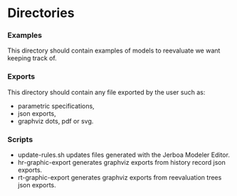 # Directories

### Examples
This directory should contain examples of models to reevaluate we want keeping track of.

### Exports
This directory should contain any file exported by the user such as:
- parametric specifications,
- json exports, 
- graphviz dots, pdf or svg.

### Scripts
- update-rules.sh updates files generated with the Jerboa Modeler Editor.
- hr-graphic-export generates graphviz exports from history record json exports.
- rt-graphic-export generates graphviz exports from reevaluation trees json exports.
